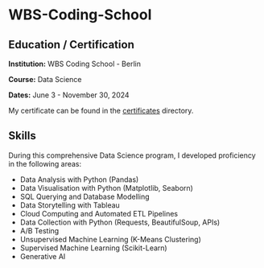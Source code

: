 # WBS-Coding-School

## Education / Certification

**Institution:** WBS Coding School - Berlin

**Course:** Data Science  

**Dates:** June 3 - November 30, 2024  


My certificate can be found in the [certificates](./certificates) directory.

## Skills

During this comprehensive Data Science program, I developed proficiency in the following areas:

- Data Analysis with Python (Pandas)
- Data Visualisation with Python (Matplotlib, Seaborn)
- SQL Querying and Database Modelling
- Data Storytelling with Tableau
- Cloud Computing and Automated ETL Pipelines
- Data Collection with Python (Requests, BeautifulSoup, APIs)
- A/B Testing
- Unsupervised Machine Learning (K-Means Clustering)
- Supervised Machine Learning (Scikit-Learn)
- Generative AI


